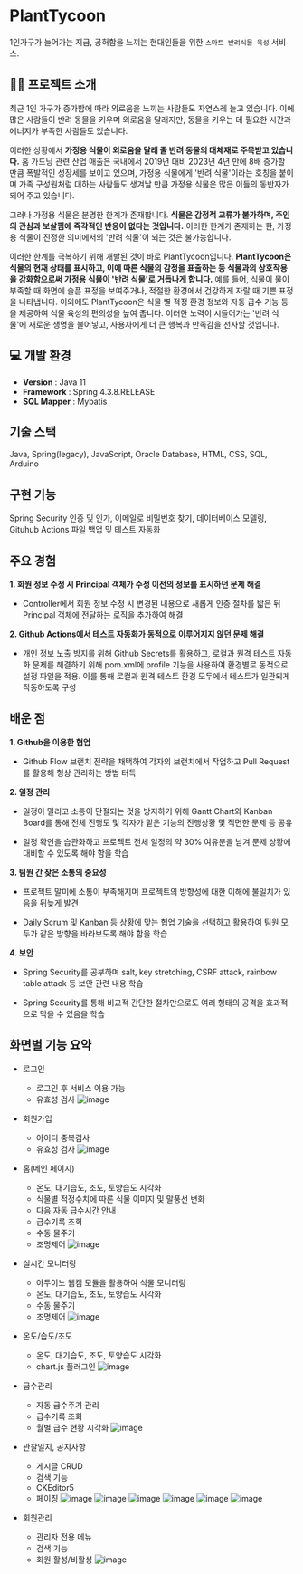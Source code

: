# PlantTycoon
1인가구가 늘어가는 지금, 공허함을 느끼는 현대인들을 위한 `스마트 반려식물 육성` 서비스.

## 👨‍🏫 프로젝트 소개
최근 1인 가구가 증가함에 따라 외로움을 느끼는 사람들도 자연스레 늘고 있습니다. 이에 많은 사람들이 반려 동물을 키우며 외로움을 달래지만, 동물을 키우는 데 필요한 시간과 에너지가 부족한 사람들도 있습니다.

이러한 상황에서 **가정용 식물이 외로움을 달래 줄 반려 동물의 대체재로 주목받고 있습니다.** 홈 가드닝 관련 산업 매출은 국내에서 2019년 대비 2023년 4년 만에 8배 증가할 만큼 폭발적인 성장세를 보이고 있으며, 가정용 식물에게 '반려 식물'이라는 호칭을 붙이며 가족 구성원처럼 대하는 사람들도 생겨날 만큼 가정용 식물은 많은 이들의 동반자가 되어 주고 있습니다.

그러나 가정용 식물은 분명한 한계가 존재합니다. **식물은 감정적 교류가 불가하며, 주인의 관심과 보살핌에 즉각적인 반응이 없다는 것입니다.** 이러한 한계가 존재하는 한, 가정용 식물이 진정한 의미에서의 '반려 식물'이 되는 것은 불가능합니다.

이러한 한계를 극복하기 위해 개발된 것이 바로 PlantTycoon입니다. **PlantTycoon은 식물의 현재 상태를 표시하고, 이에 따른 식물의 감정을 표출하는 등 식물과의 상호작용을 강화함으로써 가정용 식물이 '반려 식물'로 거듭나게 합니다.** 예를 들어, 식물이 물이 부족할 때 화면에 슬픈 표정을 보여주거나, 적절한 환경에서 건강하게 자랄 때 기쁜 표정을 나타냅니다. 이외에도 PlantTycoon은 식물 별 적정 환경 정보와 자동 급수 기능 등을 제공하여 식물 육성의 편의성을 높여 줍니다. 이러한 노력이 시들어가는 '반려 식물'에 새로운 생명을 불어넣고, 사용자에게 더 큰 행복과 만족감을 선사할 것입니다.

## 💻 개발 환경
- **Version** : Java 11
- **Framework** : Spring 4.3.8.RELEASE
- **SQL Mapper** : Mybatis

## 기술 스택
Java, Spring(legacy), JavaScript, Oracle Database, HTML, CSS, SQL, Arduino

## 구현 기능
Spring Security 인증 및 인가, 이메일로 비밀번호 찾기, 데이터베이스 모델링, Gituhub Actions 파일 백업 및 테스트 자동화

## 주요 경험

**1. 회원 정보 수정 시 Principal 객체가 수정 이전의 정보를 표시하던 문제 해결**
- Controller에서 회원 정보 수정 시 변경된 내용으로 새롭게 인증 절차를 밟은 뒤 Principal 객체에 전달하는 로직을 추가하여 해결

**2. Github Actions에서 테스트 자동화가 동적으로 이루어지지 않던 문제 해결**
- 개인 정보 노출 방지를 위해 Github Secrets를 활용하고, 로컬과 원격 테스트 자동화 문제를 해결하기 위해 pom.xml에 profile 기능을 사용하여 환경별로 동적으로 설정 파일을 적용. 이를 통해 로컬과 원격 테스트 환경 모두에서 테스트가 일관되게 작동하도록 구성

## 배운 점

**1. Github을 이용한 협업**
- Github Flow 브랜치 전략을 채택하여 각자의 브랜치에서 작업하고 Pull Request를 활용해 형상 관리하는 방법 터득

**2. 일정 관리**
- 일정이 밀리고 소통이 단절되는 것을 방지하기 위해 Gantt Chart와 Kanban Board를 통해 전체 진행도 및 각자가 맡은 기능의 진행상황 및 직면한 문제 등 공유

- 일정 확인을 습관화하고 프로젝트 전체 일정의 약 30% 여유분을 남겨 문제 상황에 대비할 수 있도록 해야 함을 학습

**3. 팀원 간 잦은 소통의 중요성**
- 프로젝트 말미에 소통이 부족해지며 프로젝트의 방향성에 대한 이해에 불일치가 있음을 뒤늦게 발견

- Daily Scrum 및 Kanban 등 상황에 맞는 협업 기술을 선택하고 활용하여 팀원 모두가 같은 방향을 바라보도록 해야 함을 학습

**4. 보안**
- Spring Security를 공부하며 salt, key stretching, CSRF attack, rainbow table attack 등 보안 관련 내용 학습

- Spring Security를 통해 비교적 간단한 절차만으로도 여러 형태의 공격을 효과적으로 막을 수 있음을 학습

## 화면별 기능 요약
- 로그인
  - 로그인 후 서비스 이용 가능
  - 유효성 검사
![image](https://github.com/Erosaddy/PlantTycoon/assets/55119669/cb839138-8208-4ff7-a7f3-8ed74682e2b5)

- 회원가입
  - 아이디 중복검사
  - 유효성 검사
![image](https://github.com/Erosaddy/PlantTycoon/assets/55119669/db5dd7f9-dbf4-4777-8feb-5d09cdd9a536)


- 홈(메인 페이지)
  - 온도, 대기습도, 조도, 토양습도 시각화
  - 식물별 적정수치에 따른 식물 이미지 및 말풍선 변화
  - 다음 자동 급수시간 안내
  - 급수기록 조회
  - 수동 물주기
  - 조명제어
![image](https://github.com/Erosaddy/PlantTycoon/assets/55119669/9b6f1321-8c32-4f6c-a3bd-ba7e6bd2c867)

- 실시간 모니터링
  - 아두이노 웹캠 모듈을 활용하여 식물 모니터링
  - 온도, 대기습도, 조도, 토양습도 시각화
  - 수동 물주기
  - 조명제어
![image](https://github.com/Erosaddy/PlantTycoon/assets/55119669/53bc50bd-be3c-40dc-a8db-e8d69e134e60)

- 온도/습도/조도
  - 온도, 대기습도, 조도, 토양습도 시각화
  - chart.js 플러그인
![image](https://github.com/Erosaddy/PlantTycoon/assets/55119669/456d3ec8-e697-4d2a-9d26-a2d6bcf999fa)

- 급수관리
  - 자동 급수주기 관리
  - 급수기록 조회
  - 월별 급수 현황 시각화
![image](https://github.com/Erosaddy/PlantTycoon/assets/55119669/cb2632a8-6bfd-4a28-8583-d5d4d29034c1)

- 관찰일지, 공지사항
  - 게시글 CRUD
  - 검색 기능
  - CKEditor5
  - 페이징
![image](https://github.com/Erosaddy/PlantTycoon/assets/55119669/6302c516-89f7-4e49-9b69-bc6a571cebdf)
![image](https://github.com/Erosaddy/PlantTycoon/assets/55119669/53fc5ae8-ba97-4675-9dc7-bac16980726e)
![image](https://github.com/Erosaddy/PlantTycoon/assets/55119669/85efc250-5293-4933-97b5-83ffd15a50fb)
![image](https://github.com/Erosaddy/PlantTycoon/assets/55119669/967fe0ce-b399-41a5-96fa-ceca322e6eba)
![image](https://github.com/Erosaddy/PlantTycoon/assets/55119669/e00df0fe-ef47-4e44-900d-d86b6cc29cc7)
![image](https://github.com/Erosaddy/PlantTycoon/assets/55119669/6513fbcf-90a8-4922-97b4-74141f253d77)

- 회원관리
  - 관리자 전용 메뉴
  - 검색 기능
  - 회원 활성/비활성
![image](https://github.com/Erosaddy/PlantTycoon/assets/55119669/730c8bce-72a5-4c06-92e7-8f0f8223ca32)




  
